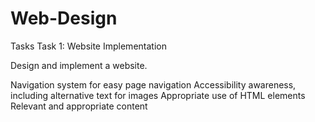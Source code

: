 # Web-Design

Tasks
Task 1: Website Implementation

Design and implement a website.

Navigation system for easy page navigation
Accessibility awareness, including alternative text for images
Appropriate use of HTML elements
Relevant and appropriate content

